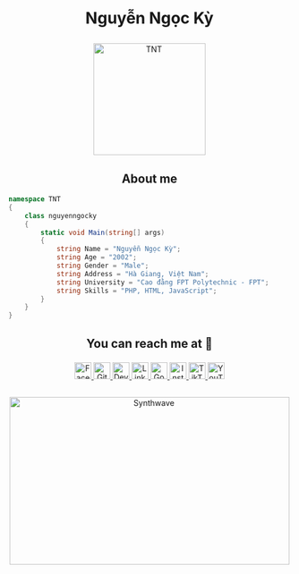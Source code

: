 # <p align="center">Nguyễn Ngọc Kỳ</p>

<p align="center">
	<a href="https://github.com/ngoctienTNT">
	<img src="https://avatars.githubusercontent.com/u/89850705?v=4" width = "200" alt="TNT">
	</a>
</p>

<h2 align="center">About me</h2>

```C#
namespace TNT
{
    class nguyenngocky
    {
        static void Main(string[] args)
        {
            string Name = "Nguyễn Ngọc Kỳ";
            string Age = "2002";
            string Gender = "Male";
            string Address = "Hà Giang, Việt Nam";
            string University = "Cao đằng FPT Polytechnic - FPT";
            string Skills = "PHP, HTML, JavaScript";
        }
    }
}
```

## <p align="center">You can reach me at 🌹</p>

<p align="center">
  <a href="https://www.facebook.com/Legendary.kyy">
    <img src="https://www.vectorlogo.zone/logos/facebook/facebook-official.svg" alt="Facebook" height="30" width="30">
  </a>
	
  <a href="https://github.com/nguyenngocky">
    <img src="https://www.vectorlogo.zone/logos/github/github-tile.svg" alt="Github" height="30" width="30">
  </a>
  
  <a href="https://dev.to/nguyenngocky">
    <img src="https://www.vectorlogo.zone/logos/devto/devto-icon.svg" alt="DevTo" height="30" width="30">
  </a>
	
  <a href="https://www.linkedin.com/in/nguyen-ky-91908a22a/">
    <img src="https://www.vectorlogo.zone/logos/linkedin/linkedin-icon.svg" alt="Linkedin" height="30" width="30">
  </a>
  
  <a href="mailto:nguyenngocky1995@gmail.com">
    <img src="https://www.vectorlogo.zone/logos/google/google-icon.svg" alt="Google" height="30" width="30">
  </a>
	
  <a href="https://www.instagram.com/_kynn0372/">
    <img src="https://www.vectorlogo.zone/logos/instagram/instagram-icon.svg" alt="Instagram" height="30" width="30">
  </a>
  
  <a href="https://www.tiktok.com/@kynguyen636">
    <img src="https://raw.githubusercontent.com/gilbarbara/logos/master/logos/tiktok-icon.svg" alt="TikTok" height="30" width="30">
  </a>
  
  <a href="https://www.youtube.com/channel/UC1yNee32QUoGnAKEmwO3KOA">
    <img src="https://www.vectorlogo.zone/logos/youtube/youtube-icon.svg" alt="YouTube" height="30" width="30">
  </a>
</p>



##

<p align="center"><img src="https://thumbs.gfycat.com/GoodnaturedFondGaur-size_restricted.gif" alt="Synthwave" height="300" width="500"></p>
